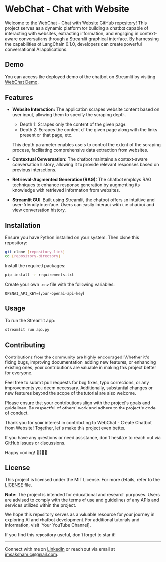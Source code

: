# WebChat - Chat with Website

Welcome to the WebChat - Chat with Website GitHub repository! This project serves as a dynamic platform for building a chatbot capable of interacting with websites, extracting information, and engaging in context-aware conversations through a Streamlit graphical interface. By harnessing the capabilities of LangChain 0.1.0, developers can create powerful conversational AI applications.

## Demo

You can access the deployed demo of the chatbot on Streamlit by visiting [WebChat Demo](https://webchat-demo.streamlit.app/).

## Features

- **Website Interaction:** The application scrapes website content based on user input, allowing them to specify the scraping depth.
    - Depth 1: Scrapes only the content of the given page.
    - Depth 2: Scrapes the content of the given page along with the links present on that page, etc.

    This depth parameter enables users to control the extent of the scraping process, facilitating comprehensive data extraction from websites.

- **Contextual Conversation:** The chatbot maintains a context-aware conversation history, allowing it to provide relevant responses based on previous interactions.

- **Retrieval-Augmented Generation (RAG):** The chatbot employs RAG techniques to enhance response generation by augmenting its knowledge with retrieved information from websites.

- **Streamlit GUI:** Built using Streamlit, the chatbot offers an intuitive and user-friendly interface. Users can easily interact with the chatbot and view conversation history.

## Installation

Ensure you have Python installed on your system. Then clone this repository:

```bash
git clone [repository-link]
cd [repository-directory]
```

Install the required packages:

```bash
pip install -r requirements.txt
```

Create your own `.env` file with the following variables:

```plaintext
OPENAI_API_KEY=[your-openai-api-key]
```

## Usage

To run the Streamlit app:

```bash
streamlit run app.py
```

## Contributing

Contributions from the community are highly encouraged! Whether it's fixing bugs, improving documentation, adding new features, or enhancing existing ones, your contributions are valuable in making this project better for everyone.

Feel free to submit pull requests for bug fixes, typo corrections, or any improvements you deem necessary. Additionally, substantial changes or new features beyond the scope of the tutorial are also welcome.

Please ensure that your contributions align with the project's goals and guidelines. Be respectful of others' work and adhere to the project's code of conduct.

Thank you for your interest in contributing to WebChat - Create Chatbot from Website! Together, let's make this project even better.

If you have any questions or need assistance, don't hesitate to reach out via GitHub issues or discussions.

Happy coding! 🚀👨‍💻🤖

## License

This project is licensed under the MIT License. For more details, refer to the [LICENSE](LICENSE) file.

**Note:** The project is intended for educational and research purposes. Users are advised to comply with the terms of use and guidelines of any APIs and services utilized within the project.

We hope this repository serves as a valuable resource for your journey in exploring AI and chatbot development. For additional tutorials and information, visit [Your YouTube Channel].

If you find this repository useful, don't forget to star it!

---
Connect with me on [LinkedIn](https://www.linkedin.com/in/saksham-chaurasia/) or reach out via email at imsaksham.c@gmail.com.
